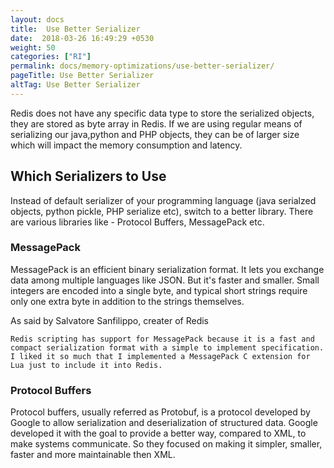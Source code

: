 ```yaml
---
layout: docs
title:  Use Better Serializer
date:  2018-03-26 16:49:29 +0530
weight: 50
categories: ["RI"]
permalink: docs/memory-optimizations/use-better-serializer/
pageTitle: Use Better Serializer
altTag: Use Better Serializer
---
```

Redis does not have any specific data type to store the serialized objects, they are stored as byte array in Redis. If we are using regular means of serializing our java,python and PHP objects, they can be of larger size which will impact the memory consumption and latency.

## Which Serializers to Use

Instead of default serializer of your programming language (java serialzed objects, python pickle, PHP serialize etc), switch to a better library. There are various libraries like - Protocol Buffers, MessagePack etc.

### MessagePack

MessagePack is an efficient binary serialization format. It lets you exchange data among multiple languages like JSON. But it's faster and smaller. Small integers are encoded into a single byte, and typical short strings require only one extra byte in addition to the strings themselves.

As said by Salvatore Sanfilippo, creater of Redis

`Redis scripting has support for MessagePack because it is a fast and compact serialization format with a simple to implement specification. I liked it so much that I implemented a MessagePack C extension for Lua just to include it into Redis.`

### Protocol Buffers

Protocol buffers, usually referred as Protobuf, is a protocol developed by Google to allow serialization and deserialization of structured data. Google developed it with the goal to provide a better way, compared to XML, to make systems communicate. So they focused on making it simpler, smaller, faster and more maintainable then XML.
